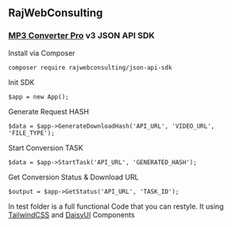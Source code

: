 ## RajWebConsulting

### [MP3 Converter Pro](https://shop.rajwebconsulting.com/store/converter-scripts) v3 JSON API SDK

Install via Composer

```
composer require rajwebconsulting/json-api-sdk
```

Init SDK
```
$app = new App();
```

Generate Request HASH
```
$data = $app->GenerateDownloadHash('API_URL', 'VIDEO_URL', 'FILE_TYPE');
```

Start Conversion TASK
```
$data = $app->StartTask('API_URL', 'GENERATED_HASH');
```

Get Conversion Status & Download URL
```
$output = $app->GetStatus('API_URL', 'TASK_ID');
```

In test folder is a full functional Code that you can restyle.
It using [TailwindCSS](https://tailwindcss.com/) and [DaisyUI](https://daisyui.com/) Components
